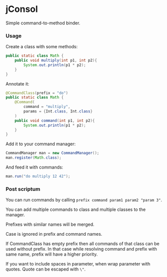 jConsol
=======
Simple command-to-method binder.

### Usage
Create a class with some methods:

```java
public static class Math {
    public void multiply(int p1, int p2){
        System.out.println(p1 * p2);
    }
}    
```

Annotate it:

```java
@CommandClass(prefix = "do")
public static class Math {
    @Command(
        command = "multiply",
        params = {Int.class, Int.class}        
    )
    public void command(int p1, int p2){
        System.out.println(p1 * p2);
    }
}    
```

Add it to your command manager:

```java
CommandManager man = new CommandManager();
man.register(Math.class);
```

And feed it with commands:

```java
man.run("do multiply 12 42");
```
### Post scriptum

You can run commands by calling ```prefix command param1 param2 "param 3"```. 

You can add multiple commands to class and multiple classes to the manager. 

Prefixes with similar names will be merged.

Case is ignored in prefix and command names.

If CommandClass has empty prefix then all commands of that class can be used without prefix. 
In that case while resolving command and prefix with same name, prefix will have a higher priority.
                                                                                                                  
If you want to include spaces in parameter, when wrap parameter with quotes. Quote can be escaped with ```\"```. 